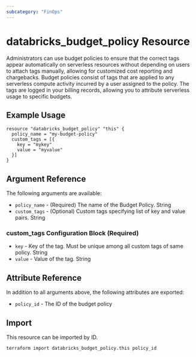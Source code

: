 ```yaml
---
subcategory: "FinOps"
---
```

# databricks_budget_policy Resource

Administrators can use budget policies to ensure that the correct tags appear automatically on serverless resources without depending on users to attach tags manually, allowing for customized cost reporting and chargebacks. Budget policies consist of tags that are applied to any serverless compute activity incurred by a user assigned to the policy. The tags are logged in your billing records, allowing you to attribute serverless usage to specific budgets.

## Example Usage

```hcl
resource "databricks_budget_policy" "this" {
  policy_name = "my-budget-policy"
  custom_tags = [{
    key = "mykey"
    value = "myvalue"
  }]
}
```

## Argument Reference

The following arguments are available:
* `policy_name` - (Required) The name of the Budget Policy. String
* `custom_tags` - (Optional) Custom tags specifying list of key and value pairs. String

### custom_tags Configuration Block (Required)
* `key` - Key of the tag. Must be unique among all custom tags of same policy. String
* `value` - Value of the tag. String


## Attribute Reference

In addition to all arguments above, the following attributes are exported:
* `policy_id` - The ID of the budget policy 


## Import

This resource can be imported by ID.

```sh
terraform import databricks_budget_policy.this policy_id
```